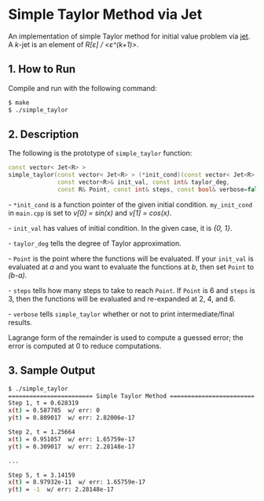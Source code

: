 # Simple Taylor Method via Jet

An implementation of simple Taylor method for initial value problem via [jet](https://bit.ly/2LzMAak). A _k_-jet is an element of _R[ε] / <ε^(k+1)>_.



## 1. How to Run

Compile and run with the following command:

```bash
$ make
$ ./simple_taylor
```



## 2. Description

The following is the prototype of `simple_taylor` function:

```c++
const vector< Jet<R> >
simple_taylor(const vector< Jet<R> > (*init_cond)(const vector< Jet<R> >&),
              const vector<R>& init_val, const int& taylor_deg,
              const R& Point, const int& steps, const bool& verbose=false)
```

\- `*init_cond` is a function pointer of the given initial condition. `my_init_cond` in `main.cpp` is set to _v[0] = sin(x)_ and _v[1] = cos(x)_.

\- `init_val` has values of initial condition. In the given case, it is _{0, 1}_.

\- `taylor_deg` tells the degree of Taylor approximation.

\- `Point` is the point where the functions will be evaluated. If your `init_val` is evaluated at _a_ and you want to evaluate the functions at _b_, then set `Point` to _(b-a)_.

\- `steps` tells how many steps to take to reach `Point`. If `Point` is 6 and `steps` is 3, then the functions will be evaluated and re-expanded at 2, 4, and 6.

\- `verbose` tells `simple_taylor` whether or not to print intermediate/final results.



Lagrange form of the remainder is used to compute a guessed error; the error is computed at 0 to reduce computations.



## 3. Sample Output

```bash
$ ./simple_taylor
======================== Simple Taylor Method ========================
Step 1, t = 0.628319
x(t) = 0.587785  w/ err: 0
y(t) = 0.809017  w/ err: 2.82006e-17

Step 2, t = 1.25664
x(t) = 0.951057  w/ err: 1.65759e-17
y(t) = 0.309017  w/ err: 2.28148e-17

...

Step 5, t = 3.14159
x(t) = 8.97932e-11  w/ err: 1.65759e-17
y(t) = -1  w/ err: 2.28148e-17
```

